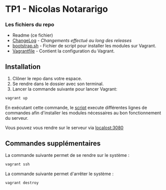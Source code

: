 # TP1 - Nicolas Notararigo

### Les fichiers du repo

- Readme (ce fichier)
- [ChangeLog](./changelog.md) - _Changements effectué au long des releases_ 
- [bootstrap.sh](./bootstrap.sh) - Fichier de script pour installer les modules sur Vagrant.
- [Vagrantfile](./Vagrantfile) - Contient la configuration du Vagrant.

## Installation

1) Clôner le repo dans votre espace. 
2) Se rendre dans le dossier avec son terminal.
3) Lancer la commande suivante pour lancer Vagrant: 
```bash 
vagrant up
```
En exécutant cette commande, le [script](bootstrap.sh) execute 
différentes lignes de commandes afin d'installer les modules 
nécessaires au bon fonctionnement du serveur. 

Vous pouvez vous rendre sur le serveur via 
[localost:3080](http://localost:3080)

## Commandes supplémentaires

La commande suivante permet de se rendre sur le système :
```bash 
vagrant ssh
``` 

La commande suivante permet d'arrêter le système :
```bash 
vagrant destroy
``` 